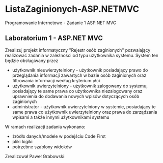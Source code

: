 # ListaZaginionych-ASP.NETMVC
Programowanie Internetowe - Zadanie 1 ASP.NET MVC
## Laboratorium 1 - ASP.NET MVC
Zrealizuj projekt informatyczny "Rejestr osób zaginionych" pozwalający realizować zadania w zależności od typu użytkownika systemu. System ten będzie obsługiwany przez
- użytkownik nieuwierzytelniony - użytkownik posiadający prawo do przeglądania informacji zawartych w bazie osób zaginionych oraz filtrowania informacji według kryterium płci
- użytkownik uwierzytelniony - użytkownik zalogowany do systemu, posiadający te same prawa co użytkownika niezalogowany oraz  uprawnienia do dodawania nowych wpisów dotyczących osób zaginionych
- administrator - użytkownik uwierzytelniony w systemie, posiadający te same prawa co użytkownik uwierzytelniony oraz prawa do zarządzania wpisami a także innymi użytkownikami systemu

W ramach realizacji zadania wykonano:
- źródło danych/modele w podejściu Code First
- pliki logiki
- potrzebne szablony widoków

Zrealizował Paweł Grabowski 
